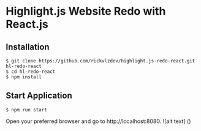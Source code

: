 # Highlight.js Website Redo with React.js

## Installation
```
$ git clone https://github.com/rickvlzdev/highlight.js-redo-react.git hl-redo-react
$ cd hl-redo-react
$ npm install
```
## Start Application
```
$ npm run start
```
Open your preferred browser and go to http://localhost:8080.
![alt text] ()